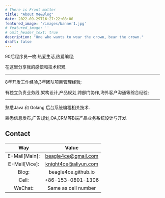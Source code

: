 ```yaml
---
# There is Front matter
title: "About Me&Blog"
date: 2022-09-29T16:27:22+08:00
featured_image: '/images/banner1.jpg'
# featured_image: ''
# omit_header_text: true
description: "One who wants to wear the crown, bear the crown."
draft: false
---
```



90后程序员一枚.热爱生活,热爱编程;

在这里分享我的感悟和技术积累.

---

8年开发工作经验,3年团队项目管理经验;

有独立负责业务线,架构设计,产品规划,跨部门协作,海外客户沟通等综合经验;

---

熟悉Java 和 Golang 后台系统编程相关技术.

熟悉信息发布,广告规划,OA,CRM等B端产品业务系统设计与开发.

## Contact

| Way | Value |
| :---: | :---: |
| E-Mail[Main]: | beagle4ce@gmail.com |
| E-Mail[Vice]: | knight4ce@aliyun.com |
| Blog: | beagle4ce.github.io |
| Cell: | +86-153-0801-1306 |
| WeChat: | Same as cell number |
